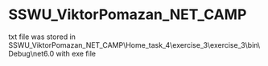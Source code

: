 # SSWU_ViktorPomazan_NET_CAMP
txt file was stored in SSWU_ViktorPomazan_NET_CAMP\Home_task_4\exercise_3\exercise_3\bin\Debug\net6.0 with exe file
